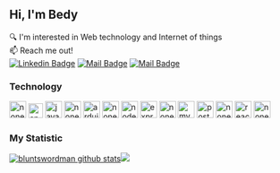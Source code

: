 ## Hi, I'm Bedy
🔍 I'm interested in Web technology and Internet of things <br>
:mailbox: Reach me out! <br>
[![Linkedin Badge](https://img.shields.io/badge/-bedy-0e76a8?style=flat&labelColor=0e76a8&logo=linkedin&logoColor=white)](https://www.linkedin.com/in/bedy-b-wijaya/)
[![Mail Badge](https://img.shields.io/badge/-@_brln.by-e84393?style=flat&labelColor=e84393&logo=instagram&logoColor=white)](https://www.instagram.com/_brln.by/)
[![Mail Badge](https://img.shields.io/badge/-bedybriliantwijaya-c0392b?style=flat&labelColor=c0392b&logo=gmail&logoColor=white)](mailto:2019110015@students.uigm.ac.id)

### Technology 
<div align="left">
  <a href="https://github.com/bluntswordman"><img alt="none" src="https://cdn.iconscout.com/icon/free/png-64/more-vertical-3114523-2598155.png" width="30px"/></a>
  <a href="https://cplusplus.com/"><img alt="cpp" src="https://upload.wikimedia.org/wikipedia/commons/1/18/ISO_C%2B%2B_Logo.svg" width="26px"/></a>
  <a href="https://www.javascript.com/"><img alt="javaScript" src="https://cdn.iconscout.com/icon/free/png-64/javascript-2752148-2284965.png" width="30px"/></a>
  <a href="https://github.com/bluntswordman"><img alt="none" src="https://cdn.iconscout.com/icon/free/png-64/more-vertical-3114523-2598155.png" width="30px"/></a>
  <a href="https://www.arduino.cc/"><img alt="arduino" src="https://cdn.iconscout.com/icon/free/png-64/arduino-226072.png" width="30px"/></a>
  <a href="https://github.com/bluntswordman"><img alt="none" src="https://cdn.iconscout.com/icon/free/png-64/more-vertical-3114523-2598155.png" width="30px"/></a>
  <a href="https://nodejs.org/en/"><img alt="nodejs" src="https://cdn.iconscout.com/icon/free/png-64/nodejs-2-226035.png" width="30px"/></a>
  <a href="https://expressjs.com/"><img alt="expressjs" src="https://cdn.iconscout.com/icon/free/png-64/express-8-1175029.png" width="30px"/></a>
  <a href="https://github.com/bluntswordman"><img alt="none" src="https://cdn.iconscout.com/icon/free/png-64/more-vertical-3114523-2598155.png" width="30px"/></a>
  <a href="https://www.mysql.com/"><img alt="mysql" src="https://cdn.iconscout.com/icon/free/png-64/mysql-3521596-2945040.png" width="30px"/></a>
  <a href="https://www.postgresql.org/"><img alt="postgresql" src="https://cdn.iconscout.com/icon/free/png-64/postgresql-10-1175121.png" width="30px"/></a>
  <a href="https://github.com/bluntswordman"><img alt="none" src="https://cdn.iconscout.com/icon/free/png-64/more-vertical-3114523-2598155.png" width="30px"/></a>
  <a href="https://reactjs.org/"><img alt="reactjs" src="https://cdn.iconscout.com/icon/free/png-64/react-3521666-2945110.png" width="30px"/></a>
  <a href="https://github.com/bluntswordman"><img alt="none" src="https://cdn.iconscout.com/icon/free/png-64/more-vertical-3114523-2598155.png" width="30px"/></a>
</div>

### My Statistic
<div align="left">
  <a href="https://github.com/bluntswordman"><img src="https://github-readme-stats.vercel.app/api?username=bluntswordman&show_icons=true&include_all_commits=true&theme=synthwave&hide_border=false" alt="bluntswordman github stats"/></a><a href="https://github.com/bluntswordman"><img src="https://github-readme-stats.vercel.app/api/top-langs/?username=bluntswordman&layout=compact&theme=synthwave&hide_border=false" /></a>
</div>
